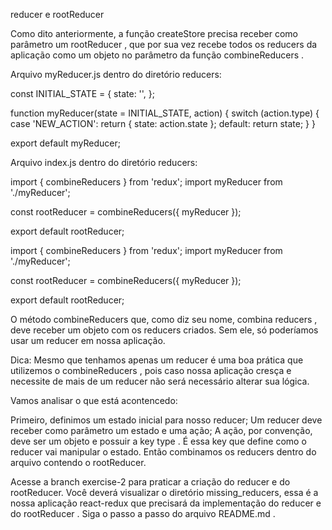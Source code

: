 reducer e rootReducer

Como dito anteriormente, a função createStore precisa receber como parâmetro um rootReducer , que por sua vez recebe todos os reducers da aplicação como um objeto no parâmetro da função combineReducers .

Arquivo myReducer.js dentro do diretório reducers:

const INITIAL_STATE = {
  state: '',
};

function myReducer(state = INITIAL_STATE, action) {
  switch (action.type) {
    case 'NEW_ACTION':
      return { state: action.state };
    default:
      return state;
  }
}

export default myReducer;

Arquivo index.js dentro do diretório reducers:

import { combineReducers } from 'redux';
import myReducer from './myReducer';

const rootReducer = combineReducers({ myReducer });

export default rootReducer;

import { combineReducers } from 'redux';
import myReducer from './myReducer';

const rootReducer = combineReducers({ myReducer });

export default rootReducer;

O método combineReducers que, como diz seu nome, combina reducers , deve receber um objeto com os reducers criados. Sem ele, só poderíamos usar um reducer em nossa aplicação.

Dica: Mesmo que tenhamos apenas um reducer é uma boa prática que utilizemos o combineReducers , pois caso nossa aplicação cresça e necessite de mais de um reducer não será necessário alterar sua lógica.

Vamos analisar o que está acontencedo:

Primeiro, definimos um estado inicial para nosso reducer;
Um reducer deve receber como parâmetro um estado e uma ação;
A ação, por convenção, deve ser um objeto e possuir a key type . É essa key que define como o reducer vai manipular o estado.
Então combinamos os reducers dentro do arquivo contendo o rootReducer.

Acesse a branch exercise-2 para praticar a criação do reducer e do rootReducer. Você deverá visualizar o diretório missing_reducers, essa é a nossa aplicação react-redux que precisará da implementação do reducer e do rootReducer . Siga o passo a passo do arquivo README.md .